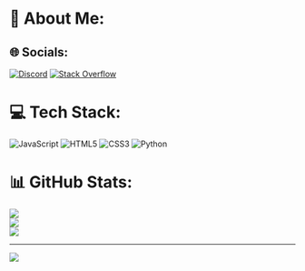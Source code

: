 # 💫 About Me:



## 🌐 Socials:
[![Discord](https://img.shields.io/badge/Discord-%237289DA.svg?logo=discord&logoColor=white)](https://discord.gg/vanya7229) [![Stack Overflow](https://img.shields.io/badge/-Stackoverflow-FE7A16?logo=stack-overflow&logoColor=white)](https://stackoverflow.com/users/22243554) 

# 💻 Tech Stack:
![JavaScript](https://img.shields.io/badge/javascript-%23323330.svg?style=for-the-badge&logo=javascript&logoColor=%23F7DF1E) ![HTML5](https://img.shields.io/badge/html5-%23E34F26.svg?style=for-the-badge&logo=html5&logoColor=white) ![CSS3](https://img.shields.io/badge/css3-%231572B6.svg?style=for-the-badge&logo=css3&logoColor=white) ![Python](https://img.shields.io/badge/python-3670A0?style=for-the-badge&logo=python&logoColor=ffdd54)
# 📊 GitHub Stats:
![](https://github-readme-stats.vercel.app/api?username=4rus&theme=algolia&hide_border=false&include_all_commits=true&count_private=false)<br/>
![](https://github-readme-streak-stats.herokuapp.com/?user=4rus&theme=algolia&hide_border=false)<br/>
![](https://github-readme-stats.vercel.app/api/top-langs/?username=4rus&theme=algolia&hide_border=false&include_all_commits=true&count_private=false&layout=compact)

---
[![](https://visitcount.itsvg.in/api?id=4rus&icon=0&color=1)](https://visitcount.itsvg.in)

<!-- Proudly created with GPRM ( https://gprm.itsvg.in ) -->
